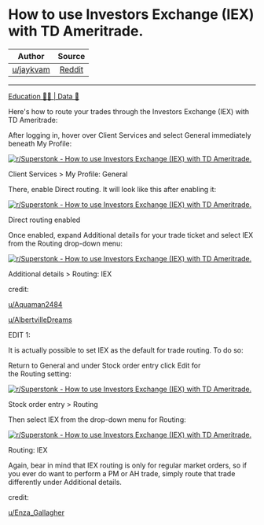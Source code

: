 How to use Investors Exchange (IEX) with TD Ameritrade.
=======================================================

| Author       | Source       | 
| :-------------: |:-------------:|
|  [u/jaykvam](https://www.reddit.com/user/jaykvam/) | [Reddit](https://www.reddit.com/r/Superstonk/comments/mq8opq/how_to_use_investors_exchange_iex_with_td/) | 

---


[Education 👨‍🏫 | Data 🔢](https://www.reddit.com/r/Superstonk/search?q=flair_name%3A%22Education%20%F0%9F%91%A8%E2%80%8D%F0%9F%8F%AB%20%7C%20Data%20%F0%9F%94%A2%22&restrict_sr=1)

Here's how to route your trades through the Investors Exchange (IEX) with TD Ameritrade:

After logging in, hover over Client Services and select General immediately beneath My Profile:

[![r/Superstonk - How to use Investors Exchange (IEX) with TD Ameritrade.](https://preview.redd.it/2fum8sq3jzs61.png?width=1456&format=png&auto=webp&s=328f21949894c1758733dcfdbb7c42b416fa68a2)](https://preview.redd.it/2fum8sq3jzs61.png?width=1456&format=png&auto=webp&s=328f21949894c1758733dcfdbb7c42b416fa68a2)

Client Services > My Profile: General

There, enable Direct routing. It will look like this after enabling it:

[![r/Superstonk - How to use Investors Exchange (IEX) with TD Ameritrade.](https://preview.redd.it/t0036nv2kzs61.png?width=926&format=png&auto=webp&s=d52137fdc8498ef50167450ad9114a8b097f0c46)](https://preview.redd.it/t0036nv2kzs61.png?width=926&format=png&auto=webp&s=d52137fdc8498ef50167450ad9114a8b097f0c46)

Direct routing enabled

Once enabled, expand Additional details for your trade ticket and select IEX from the Routing drop-down menu:

[![r/Superstonk - How to use Investors Exchange (IEX) with TD Ameritrade.](https://preview.redd.it/tplrx5sfjzs61.png?width=945&format=png&auto=webp&s=a6e6463e72ff2b7641724ec4797e8efe6c886c0e)](https://preview.redd.it/tplrx5sfjzs61.png?width=945&format=png&auto=webp&s=a6e6463e72ff2b7641724ec4797e8efe6c886c0e)

Additional details > Routing: IEX

credit:

[u/Aquaman2484](https://www.reddit.com/u/Aquaman2484/)

[u/AlbertvilleDreams](https://www.reddit.com/u/AlbertvilleDreams/)

EDIT 1:

It is actually possible to set IEX as the default for trade routing. To do so:

Return to General and under Stock order entry click Edit for the Routing setting:

[![r/Superstonk - How to use Investors Exchange (IEX) with TD Ameritrade.](https://preview.redd.it/akua91y21uv61.png?width=736&format=png&auto=webp&s=adfea7177c87c65ae5af984d6f6dc927118900f1)](https://preview.redd.it/akua91y21uv61.png?width=736&format=png&auto=webp&s=adfea7177c87c65ae5af984d6f6dc927118900f1)

Stock order entry > Routing

Then select IEX from the drop-down menu for Routing:

[![r/Superstonk - How to use Investors Exchange (IEX) with TD Ameritrade.](https://preview.redd.it/wztpu4p31uv61.png?width=397&format=png&auto=webp&s=fc73a8f6aa519c8d476ccfc949196a1feb042e78)](https://preview.redd.it/wztpu4p31uv61.png?width=397&format=png&auto=webp&s=fc73a8f6aa519c8d476ccfc949196a1feb042e78)

Routing: IEX

Again, bear in mind that IEX routing is only for regular market orders, so if you ever do want to perform a PM or AH trade, simply route that trade differently under Additional details.

credit:

[u/Enza_Gallagher](https://www.reddit.com/u/Enza_Gallagher/)
